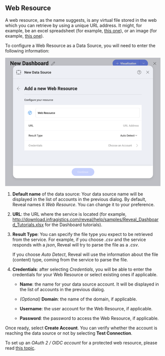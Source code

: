 ## Web Resource

A web resource, as the name suggests, is any virtual file stored in the
web which you can retrieve by using a unique URL address. It might, for
example, be an excel spreadsheet (for example, [this one](http://download.infragistics.com/reveal/help/samples/Reveal_Dashboard_Tutorials.xlsx)),
or an image (for example, [this one](http://www.infragistics.com/media/442175/home-header-shots.png)).

To configure a Web Resource as a Data Source, you will need to enter the
following information:

![Configure Web resource connection](images/enter-web-resource-details.png)

1.  **Default name** of the data source: Your data source name will be displayed in the list of accounts in the previous dialog. By default, Reveal names it *Web Resource*. You can change it to your preference.

2.  **URL**: the URL where the service is located (for example,
    <http://download.infragistics.com/reveal/help/samples/Reveal_Dashboard_Tutorials.xlsx>
    for the Dashboard tutorials).

3. **Result Type**: You can specify the file type you expect to be retrieved from the service. For example, if you choose *.csv* and the service responds with a *json*, Reveal will try to parse the file as a *.csv*.

    If you choose *Auto Detect*, Reveal will use the information about the file (content) type, coming from the service to parse the file.  

4.  **Credentials**: after selecting *Credentials*, you will be able to
    enter the credentials for your Web Resource or select existing ones
    if applicable.

      - **Name**: the name for your data source account. It will be
        displayed in the list of accounts in the previous dialog.

      - *(Optional)* **Domain**: the name of the domain, if applicable.

      - **Username**: the user account for the Web Resource, if
        applicable.

      - **Password**: the password to access the Web Resource, if
        applicable.

Once ready, select **Create Account**. You can verify whether the
account is reaching the data source or not by selecting **Test
Connection**.

To set up an *OAuth 2 / OIDC account* for a protected web resource,
please read [this topic](oauth-2-oidc-user-authentication.md).

